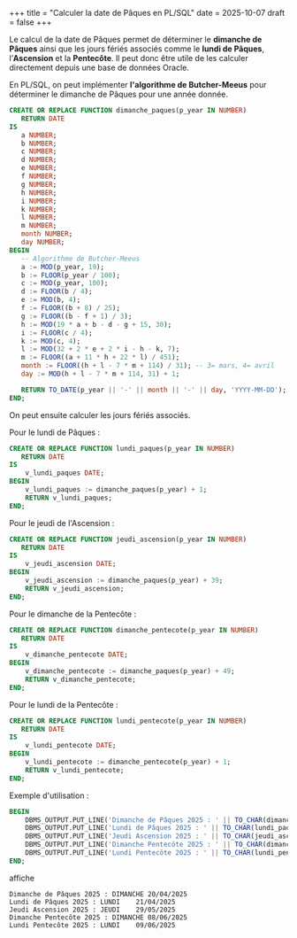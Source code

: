 +++
title = "Calculer la date de Pâques en PL/SQL"
date = 2025-10-07
draft = false
+++

Le calcul de la date de Pâques permet de déterminer le **dimanche de Pâques** ainsi que les jours fériés associés comme le **lundi de Pâques**, l’**Ascension** et la **Pentecôte**. Il peut donc être utile de les calculer directement depuis une base de données Oracle.

<!--more-->

En PL/SQL, on peut implémenter **l'algorithme de Butcher-Meeus** pour déterminer le dimanche de Pâques pour une année donnée.

```sql
CREATE OR REPLACE FUNCTION dimanche_paques(p_year IN NUMBER)
   RETURN DATE
IS
   a NUMBER;
   b NUMBER;
   c NUMBER;
   d NUMBER;
   e NUMBER;
   f NUMBER;
   g NUMBER;
   h NUMBER;
   i NUMBER;
   k NUMBER;
   l NUMBER;
   m NUMBER;
   month NUMBER;
   day NUMBER;
BEGIN
   -- Algorithme de Butcher-Meeus
   a := MOD(p_year, 19);
   b := FLOOR(p_year / 100);
   c := MOD(p_year, 100);
   d := FLOOR(b / 4);
   e := MOD(b, 4);
   f := FLOOR((b + 8) / 25);
   g := FLOOR((b - f + 1) / 3);
   h := MOD(19 * a + b - d - g + 15, 30);
   i := FLOOR(c / 4);
   k := MOD(c, 4);
   l := MOD(32 + 2 * e + 2 * i - h - k, 7);
   m := FLOOR((a + 11 * h + 22 * l) / 451);
   month := FLOOR((h + l - 7 * m + 114) / 31); -- 3= mars, 4= avril
   day := MOD(h + l - 7 * m + 114, 31) + 1;

   RETURN TO_DATE(p_year || '-' || month || '-' || day, 'YYYY-MM-DD');
END;
```

On peut ensuite calculer les jours fériés associés.

Pour le lundi de Pâques :
```sql
CREATE OR REPLACE FUNCTION lundi_paques(p_year IN NUMBER)
   RETURN DATE
IS
	v_lundi_paques DATE;
BEGIN
	v_lundi_paques := dimanche_paques(p_year) + 1;
	RETURN v_lundi_paques;
END;
```


Pour le jeudi de l'Ascension :
```sql
CREATE OR REPLACE FUNCTION jeudi_ascension(p_year IN NUMBER)
   RETURN DATE
IS
	v_jeudi_ascension DATE;
BEGIN
	v_jeudi_ascension := dimanche_paques(p_year) + 39;
	RETURN v_jeudi_ascension;
END;
```

Pour le dimanche de la Pentecôte :
```sql
CREATE OR REPLACE FUNCTION dimanche_pentecote(p_year IN NUMBER)
   RETURN DATE
IS
	v_dimanche_pentecote DATE;
BEGIN
	v_dimanche_pentecote := dimanche_paques(p_year) + 49;
	RETURN v_dimanche_pentecote;
END;
```

Pour le lundi de la Pentecôte :
```sql
CREATE OR REPLACE FUNCTION lundi_pentecote(p_year IN NUMBER)
   RETURN DATE
IS
	v_lundi_pentecote DATE;
BEGIN
	v_lundi_pentecote := dimanche_pentecote(p_year) + 1;
	RETURN v_lundi_pentecote;
END;
```

Exemple d'utilisation :
```sql
BEGIN
	DBMS_OUTPUT.PUT_LINE('Dimanche de Pâques 2025 : ' || TO_CHAR(dimanche_paques(2025), 'DAY DD/MM/YYYY'));
	DBMS_OUTPUT.PUT_LINE('Lundi de Pâques 2025 : ' || TO_CHAR(lundi_paques(2025), 'DAY DD/MM/YYYY'));
	DBMS_OUTPUT.PUT_LINE('Jeudi Ascension 2025 : ' || TO_CHAR(jeudi_ascension(2025), 'DAY DD/MM/YYYY'));
   	DBMS_OUTPUT.PUT_LINE('Dimanche Pentecôte 2025 : ' || TO_CHAR(dimanche_pentecote(2025), 'DAY DD/MM/YYYY'));
	DBMS_OUTPUT.PUT_LINE('Lundi Pentecôte 2025 : ' || TO_CHAR(lundi_pentecote(2025), 'DAY DD/MM/YYYY'));
END;
```
affiche
```text
Dimanche de Pâques 2025 : DIMANCHE 20/04/2025
Lundi de Pâques 2025 : LUNDI    21/04/2025
Jeudi Ascension 2025 : JEUDI    29/05/2025
Dimanche Pentecôte 2025 : DIMANCHE 08/06/2025
Lundi Pentecôte 2025 : LUNDI    09/06/2025
```
